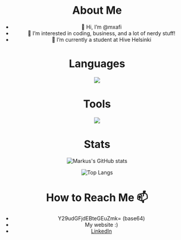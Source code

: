 <h1 align="center" id="about-me">About Me</h1>
<ul align="center">
  <li>👋 Hi, I’m @mxafi</li>
  <li>👀 I’m interested in coding, business, and a lot of nerdy stuff!</li>
  <li>🌱 I’m currently a student at Hive Helsinki</li>
</ul>

<h1 align="center" id="languages">Languages</h1>

<p align="center">
 <img src="https://skillicons.dev/icons?i=c,cpp,py" />
</p>

<h1 align="center" id="tools">Tools</h1>

<p align="center">
 <img src="https://skillicons.dev/icons?i=md,github,git,vscode,bash,docker,cloudflare,raspberrypi" />
</p>

<h1 align="center" id="stats">Stats</h1>

<p align="center"><img src="https://github-readme-stats.vercel.app/api?username=mxafi&theme=tokyonight&hide_title=true&hide_rank=true&hide_border=true" alt="Markus&#39;s GitHub stats"></p>

<p align="center"><img src="https://github-readme-stats.vercel.app/api/top-langs/?username=mxafi&theme=tokyonight&hide_title=true&hide_border=true" alt="Top Langs"></p>

<h1 align="center" id="how-to-reach-me-📫">How to Reach Me 📫</h1>
<ul align="center">
  <li>Y29udGFjdEBteGEuZmk= (base64)</li>
  <li>My website :)</li>
  <li><a href="https://www.linkedin.com/in/mxafi/">LinkedIn</a></li>
</ul>
